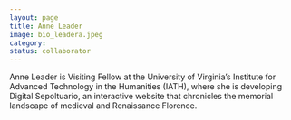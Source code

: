 ```yaml
---
layout: page
title: Anne Leader
image: bio_leadera.jpeg
category:
status: collaborator
---
```


Anne Leader is Visiting Fellow at the University of Virginia’s Institute for Advanced Technology in the Humanities (IATH), where she is developing Digital Sepoltuario, an interactive website that chronicles the memorial landscape of medieval and Renaissance Florence.
